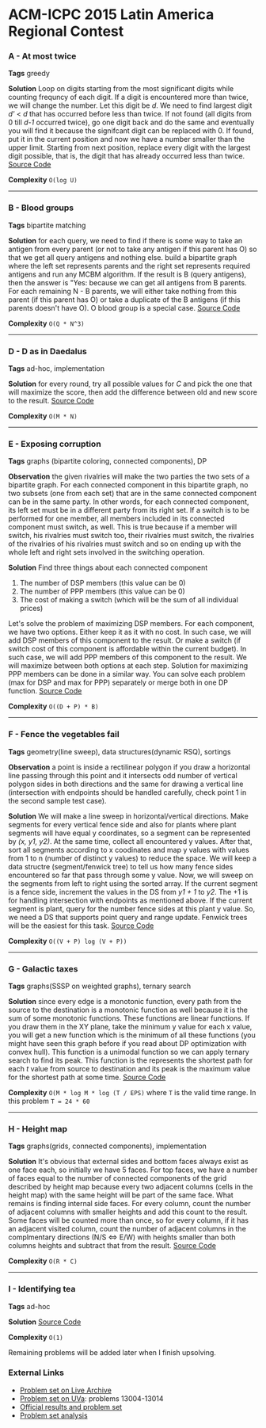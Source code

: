# ACM-ICPC 2015 Latin America Regional Contest

### A - At most twice
**Tags** greedy

**Solution** Loop on digits starting from the most significant digits while counting frequncy of each digit. If a digit is encountered more than twice, we will change the number. Let this digit be *d*. We need to find largest digit *d'* < *d* that has occurred before less than twice. If not found (all digits from 0 till *d-1* occurred twice), go one digit back and do the same and eventually you will find it because the signifcant digit can be replaced with 0. If found, put it in the current position and now we have a number smaller than the upper limit. Starting from next position, replace every digit with the largest digit possible, that is, the digit that has already occurred less than twice.
[Source Code]()

**Complexity** `O(log U)`

---
### B - Blood groups
**Tags** bipartite matching

**Solution** for each query, we need to find if there is some way to take an antigen from every parent (or not to take any antigen if this parent has O) so that we get all query antigens and nothing else. build a bipartite graph where the left set represents parents and the right set represents required antigens and run any MCBM algorithm. If the result is B (query antigens), then the answer is "Yes: because we can get all antigens from B parents. For each remaining N - B parents, we will either take nothing from this parent (if this parent has O) or take a duplicate of the B antigens (if this parents doesn't have O). O blood group is a special case.
[Source Code]()

**Complexity** `O(Q * N^3)`

---
### D - D as in Daedalus
**Tags** ad-hoc, implementation

**Solution** for every round, try all possible values for *C* and pick the one that will maximize the score, then add the difference between old and new score to the result.
[Source Code]()

**Complexity** `O(M * N)`

---
### E - Exposing corruption
**Tags** graphs (bipartite coloring, connected components), DP

**Observation** the given rivalries will make the two parties the two sets of a bipartite graph. For each connected component in this bipartite graph, no two subsets (one from each set) that are in the same connected component can be in the same party. In other words, for each connected component, its left set must be in a different party from its right set. If a switch is to be performed for one member, all members included in its connected component must switch, as well. This is true because if a member will switch, his rivalries must switch too, their rivalries must switch, the rivalries of the rivalries of his rivalries must switch and so on ending up with the whole left and right sets involved in the switching operation.

**Solution** Find three things about each connected component
1. The number of DSP members (this value can be 0)
2. The number of PPP members (this value can be 0)
3. The cost of making a switch (which will be the sum of all individual prices)

Let's solve the problem of maximizing DSP members. For each component, we have two options. Either keep it as it with no cost. In such case, we will add DSP members of this component to the result. Or make a switch (if switch cost of this component is affordable within the current budget). In such case, we will add PPP members of this component to the result. We will maximize between both options at each step. Solution for maximizing PPP members can be done in a similar way. You can solve each problem (max for DSP and max for PPP) separately or merge both in one DP function.
[Source Code]()

**Complexity** `O((D + P) * B)`

---
### F - Fence the vegetables fail
**Tags** geometry(line sweep), data structures(dynamic RSQ), sortings

**Observation** a point is inside a rectilinear polygon if you draw a horizontal line passing through this point and it intersects odd number of vertical polygon sides in both directions and the same for drawing a vertical line (intersection with endpoints should be handled carefully, check point 1 in the second sample test case).

**Solution** We will make a line sweep in horizontal/vertical directions. Make segments for every vertical fence side and also for plants where plant segments will have equal y coordinates, so a segment can be represented by *(x, y1, y2)*. At the same time, collect all encountered y values. After that, sort all segments according to x coodinates and map y values with values from 1 to n (number of distinct y values) to reduce the space. We will keep a data structre (segment/fenwick tree) to tell us how many fence sides encountered so far that pass through some y value. Now, we will sweep on the segments from left to right using the sorted array. If the current segment is a fence side, increment the values in the DS from *y1 + 1* to *y2*. The +1 is for handling intersection with endpoints as mentioned above. If the current segment is plant, query for the number fence sides at this plant y value. So, we need a DS that supports point query and range update. Fenwick trees will be the easiest for this task.
[Source Code]()

**Complexity** `O((V + P) log (V + P))`

---
### G - Galactic taxes
**Tags** graphs(SSSP on weighted graphs), ternary search

**Solution** since every edge is a monotonic function, every path from the source to the destination is a monotonic function as well because it is the sum of some monotonic functions. These functions are linear functions. If you draw them in the XY plane, take the minimum y value for each x value, you will get a new function which is the minimum of all these functions (you might have seen this graph before if you read about DP optimization with convex hull). This function is a unimodal function so we can apply ternary search to find its peak. This function is the represents the shortest path for each *t* value from source to destination and its peak is the maximum value for the shortest path at some time.
[Source Code]()

**Complexity** `O(M * log M * log (T / EPS)` where `T` is the valid time range. In this problem `T = 24 * 60`

---
### H - Height map
**Tags** graphs(grids, connected components), implementation

**Solution** It's obvious that external sides and bottom faces always exist as one face each, so initially we have 5 faces. For top faces, we have a number of faces equal to the number of connected components of the grid described by height map because every two adjacent columns (cells in the height map) with the same height will be part of the same face. What remains is finding internal side faces. For every column, count the number of adjacent columns with smaller heights and add this count to the result. Some faces will be counted more than once, so for every column, if it has an adjacent visited column, count the number of adjacent columns in the complmentary directions (N/S <=> E/W) with heights smaller than both columns heights and subtract that from the result.
[Source Code]()

**Complexity** `O(R * C)`

---
### I - Identifying tea
**Tags** ad-hoc

**Solution** [Source Code]()

**Complexity** `O(1)`

Remaining problems will be added later when I finish upsolving.

### External Links
- [Problem set on Live Archive](https://icpcarchive.ecs.baylor.edu/index.php?option=com_onlinejudge&Itemid=8&category=702)
- [Problem set on UVa](https://uva.onlinejudge.org/index.php?option=com_onlinejudge&Itemid=8&category=866): problems 13004-13014
- [Official results and problem set](https://icpc.baylor.edu/regionals/finder/mexico-central-america-2015)
- [Problem set analysis](https://chococontest.wordpress.com/2015/11/23/solucionario-regional-south-america-2015/)
